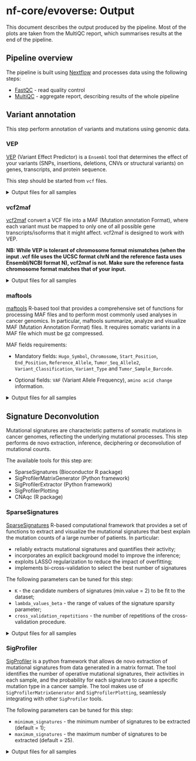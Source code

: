 # nf-core/evoverse: Output

This document describes the output produced by the pipeline. Most of the plots are taken from the MultiQC report, which summarises results at the end of the pipeline.

<!-- TODO nf-core: Write this documentation describing your workflow's output -->

## Pipeline overview

The pipeline is built using [Nextflow](https://www.nextflow.io/)
and processes data using the following steps:

* [FastQC](#fastqc) - read quality control
* [MultiQC](#multiqc) - aggregate report, describing results of the whole pipeline

<!-- ## FastQC

[FastQC](http://www.bioinformatics.babraham.ac.uk/projects/fastqc/) gives general quality metrics about your reads. It provides information about the quality score distribution across your reads, the per base sequence content (%T/A/G/C). You get information about adapter contamination and other overrepresented sequences.

For further reading and documentation see the [FastQC help](http://www.bioinformatics.babraham.ac.uk/projects/fastqc/Help/).

> **NB:** The FastQC plots displayed in the MultiQC report shows _untrimmed_ reads. They may contain adapter sequence and potentially regions with low quality. To see how your reads look after trimming, look at the FastQC reports in the `trim_galore` directory.

**Output directory: `results/fastqc`**

* `sample_fastqc.html`
  * FastQC report, containing quality metrics for your untrimmed raw fastq files
* `zips/sample_fastqc.zip`
  * zip file containing the FastQC report, tab-delimited data file and plot images

## MultiQC

[MultiQC](http://multiqc.info) is a visualisation tool that generates a single HTML report summarising all samples in your project. Most of the pipeline QC results are visualised in the report and further statistics are available in within the report data directory.

The pipeline has special steps which allow the software versions used to be reported in the MultiQC output for future traceability.

**Output directory: `results/multiqc`**

* `Project_multiqc_report.html`
  * MultiQC report - a standalone HTML file that can be viewed in your web browser
* `Project_multiqc_data/`
  * Directory containing parsed statistics from the different tools used in the pipeline

For more information about how to use MultiQC reports, see [http://multiqc.info](http://multiqc.info) -->


## Variant annotation
This step perform annotation of variants and mutations using genomic data.

### VEP
[VEP](https://www.ensembl.org/info/docs/tools/vep/index.html) (Variant Effect Predictor) is a `Ensembl` tool that determines the effect of your variants (SNPs, insertions, deletions, CNVs or structural variants) on genes, transcripts, and protein sequence.

This step should be started from `vcf` files.

<details markdown="1">
<summary>Output files for all samples</summary>

**Output directory: `{outdir}/variant_annotation/VEP/<dataset>/<patient>/<sample>/`**

- `<sample>.vep.summary.html`
  - Summary of the VEP run to be visualised with a web browser
- `<sample>.vep.vcf.gz`
  - annotated vcf file
  </details>


### vcf2maf

[vcf2maf](https://github.com/mskcc/vcf2maf) convert a VCF file into a MAF (Mutation annotation Format), where each variant must be mapped to only one of all possible gene transcripts/isoforms that it might affect. vcf2maf is designed to work with VEP. 

**NB: While VEP is tolerant of chromosome format mismatches (when the input .vcf file uses the UCSC format chrN and the reference fasta uses Ensembl/NCBI format N), vcf2maf is not. Make sure the reference fasta chromosome format matches that of your input.**

<details markdown="1">
<summary>Output files for all samples</summary>

**Output directory: `{outdir}/vcf2maf/<dataset>/<patient>/<sample>/`**
- `<sample>.vcf2maf.maf`
  - annotated maf file
  </details>


### maftools

[maftools]( https://bioconductor.org/packages/release/bioc/html/maftools.html) R-based tool that provides a comprehensive set of functions for processing MAF files and to perform most commonly used analyses in cancer genomics. In particular, maftools summarize, analyze and visualize MAF (Mutation Annotation Format) files. 
It requires somatic variants in a MAF file which must be gz compressed.

MAF fields requirements:

- Mandatory fields: `Hugo_Symbol`, `Chromosome`, `Start_Position`, `End_Position`, `Reference_Allele`, `Tumor_Seq_Allele2`, `Variant_Classification`, `Variant_Type` and `Tumor_Sample_Barcode`.

- Optional fields: `VAF` (Variant Allele Frequency), `amino acid change` information.

<details markdown="1">
<summary>Output files for all samples</summary>

**Output directory: `{outdir}/maftools/<dataset>/`**
- `<dataset>.maftools.rds`
  - summarized MAF object
- `<dataset>.maftools.pdf`
  - summary plots
  </details>


## Signature Deconvolution

Mutational signatures are characteristic patterns of somatic mutations in cancer genomes, reflecting the underlying mutational processes. This step performs de novo extraction, inference, deciphering or deconvolution of mutational counts.

The available tools for this step are:
- SparseSignatures (Bioconductor R package)
- SigProfilerMatrixGenerator (Python framework)
- SigProfilerExtractor (Python framework)
- SigProfilerPlotting
- CNAqc (R package)


### SparseSignatures

[SparseSignatures](https://www.bioconductor.org/packages/release/bioc/html/SparseSignatures.html) R-based computational framework that provides a set of functions to extract and visualize the mutational signatures that best explain the mutation counts of a large number of patients. In particular:
- reliably extracts mutational signatures and quantifies their activity;
- incorporates an explicit background model to improve the inference;
- exploits LASSO regularization to reduce the impact of overfitting;
- implements bi-cross-validation to select the best number of signatures

The following parameters can be tuned for this step:

- `K` - the candidate numbers of signatures (min.value = 2) to be fit to the dataset;
- `lambda_values_beta` - the range of values of the signature sparsity parameter;
- `cross_validation_repetitions` - the number of repetitions of the cross-validation procedure.

<details markdown="1">
<summary>Output files for all samples</summary>

**Output directory: `{outdir}/results/SparseSignatures/<dataset>/`**
- `<dataset>.SparseSig.rds`
  - signatures best configiration object
- `<dataset>.SparseSig.pdf`
  - signatures plot
  </details>
  

### SigProfiler

[SigProfiler](https://osf.io/t6j7u/wiki/home/) is a python framework that allows de novo extraction of mutational signatures from data generated in a matrix format. The tool identifies the number of operative mutational signatures, their activities in each sample, and the probability for each signature to cause a specific mutation type in a cancer sample. The tool makes use of `SigProfilerMatrixGenerator` and `SigProfilerPlotting`, seamlessly integrating with other `SigProfiler` tools.

The following parameters can be tuned for this step:

- `minimum_signatures` - the minimum number of signatures to be extracted (default = 1); 
- `maximum_signatures` - the maximum number of signatures to be extracted (default = 25). 

<details markdown="1">
<summary>Output files for all samples</summary>

**Output directory: `{outdir}/results/SigProfiler/<dataset>/results/`**


## Subclonal deconvolution

In the context of tumor evolution, subclonal reconstruction consists in the identification of cancer clones by leveraging  variant read counts and the associated variant allele frequency (VAF) of somatic mutations, adjusted for copy-number status and tumor purity. 

The results of subclonal decovnultion step are collected in `{outdir}/subclonal_deconvolution/` directory.

`mCNAqc` object is used as input for this step.

### Single sample

For single sample mode, clones clustering and neutral tail mutations are detected seperately for each sample.

#### MOBSTER

[MOBSTER](https://caravagnalab.github.io/mobster/) processes mutant allelic frequencies to identify and remove neutral tails from the input data, so that subclonal reconstruction algorithms can be applied downstream to find subclones from the processed read counts.

<details markdown="1">
<summary>Output files for all samples</summary>

**Output directory: `{outdir}/subclonal_deconvolution/mobster/<dataset>/<patient>/<sample>/`**

- `<sample>_fit.rds`
  - `.rds` object contains the fit of subclonal deconvolution
- `<sample>.pdf`
</details>

#### PyClone-VI

[PyClone-VI](https://bmcbioinformatics.biomedcentral.com/articles/10.1186/s12859-020-03919-2) is a computationally efficient Bayesian statistical method for inferring the clonal population structure of cancers, by considering allele fractions and coincident copy number variation using a variational inference approach. 


<details markdown="1">
<summary>Output files for all samples</summary>

**Output directory: `{outdir}/subclonal_deconvolution/pyclone_vi/<dataset>/<patient>/<sample>/`**

- `<sample>_all_fits.h5`
  - HDF5 file for all fit
- `<sample>_best_fit.txt`
  - tsv file for the best fit
</details>

#### VIBER

[VIBER](https://caravagnalab.github.io/VIBER/index.html) is a package that implements a variational Bayesian model to fit multi-variate Binomial mixtures. In the context of subclonal deconvolution, VIBER models read counts. 

<details markdown="1">
<summary>Output files for all samples</summary>

**Output directory: `{outdir}/subclonal_deconvolution/viber/<dataset>/<patient>/<sample>/`**

- `<sample>_best_st_fit.rds`
  - rds file for best fit

</details>

### Multi samples

When multiple samples for the same patient are available (e.g. multi-regional or longitudinal experiment), we can be intersted in visualizing the tumor evolution at different level. In multi sample mode, a patient-specific subclonal deconvolution is perfomed. In this step, the user has the possibility to use the result of single sample subclonal deconvolution using `MOBSTER` to remove mutations assigned to the tail before proceeding with multi-variate clone identification. This option is controlled by the `--tail` parameter.


#### Pyclone-VI

##### Without MOBSTER

<details markdown="1">
<summary>Output files for all samples</summary>

**Output directory: `{outdir}/subclonal_deconvolution/pyclone_vi/<dataset>/<patient>/`**

- `<patient>_all_fits.h5`
  - HDF5 file for all fit
- `<patient>_best_fit.txt`
  - tsv file for the best fit
</details>

##### With MOBSTER

<details markdown="1">
<summary>Output files for all samples</summary>

**Output directory: `{outdir}/subclonal_deconvolution/pyclone_vi/<dataset>/<patient>/`**

- `<patient>_with_mobster_all_fits.h5`
  - HDF5 file for all fit
- `<patient>_with_mobster_best_fit.txt`
  - tsv file for the best fit

</details>

#### VIBER


##### Without MOBSTER

<details markdown="1">
<summary>Output files for all samples</summary>

**Output directory: `{outdir}/subclonal_deconvolution/viber/<dataset>/<patient>/`**

- `<patient>_best_fit.rds`
  - rds file for best fit

</details>

##### With MOBSTER

<details markdown="1">
<summary>Output files for all samples</summary>

**Output directory: `{outdir}/subclonal_deconvolution/viber/<dataset>/<patient>/`**

- `<patient>_with_mobster_best_fit.rds`
  - rds file for best fit
</details>

<!-- ## Clone Tree Inference

### Single sample
<details markdown="1">
<summary>Output files for all samples</summary>

**Output directory: `{outdir}/subclonal_deconvolution/ctree/<patient>/<sample>/`**

- `<sample>_ctree.rds`
  - rds file for best fit

</details>

### Multi sample
<details markdown="1">
<summary>Output files for all samples</summary>

**Output directory: `{outdir}/subclonal_deconvolution/ctree/<patient>/`**

- `<patient>_ctree.rds`
  - rds file for best fit

</details> -->

